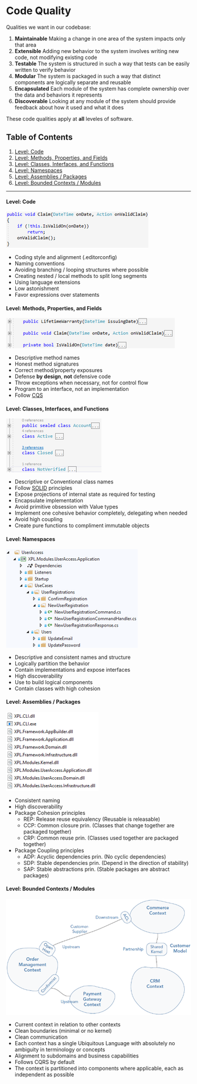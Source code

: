 # Code Quality

Qualities we want in our codebase:
1. **Maintainable** Making a change in one area of the system impacts only that area
2. **Extensible** Adding new behavior to the system involves writing new code, not modifying existing code
3. **Testable** The system is structured in such a way that tests can be easily written to verify behavior
4. **Modular** The system is packaged in such a way that distinct components are logically separate and reusable
5. **Encapsulated** Each module of the system has complete ownership over the data and behaviors it represents
6. **Discoverable** Looking at any module of the system should provide feedback about how it used and what it does

These code qualities apply at **all** leveles of software.

## Table of Contents

1. [Level: Code](#level-code)
2. [Level: Methods, Properties, and Fields](#level-methods-properties-and-fields)
3. [Level: Classes, Interfaces, and Functions](#level-classes-interfaces-and-functions)
4. [Level: Namespaces](#level-namespaces)
5. [Level: Assemblies / Packages](#level-assemblies-packages)
6. [Level: Bounded Contexts / Modules](#level-bounded-contexts-modules)

----

#### Level: Code

![Code Level](Level-Code.png)
- Coding style and alignment (.editorconfig)
- Naming conventions
- Avoiding branching / looping structures where possible
- Creating nested / local methods to split long segments
- Using language extensions
- Low astonishment
- Favor expressions over statements

#### Level: Methods, Properties, and Fields

![Method Level](Level-Methods.png)
- Descriptive method names
- Honest method signatures
- Correct method/property exposures
- Defense **by design**,  **not** defensive code
- Throw exceptions when necessary, not for control flow
- Program to an interface, not an implementation
- Follow [CQS](https://en.wikipedia.org/wiki/Command%E2%80%93query_separation)

#### Level: Classes, Interfaces, and Functions

![Class Level](Level-Classes.png)
- Descriptive or Conventional class names
- Follow [SOLID](https://en.wikipedia.org/wiki/SOLID) principles
- Expose projections of internal state as required for testing
- Encapsulate implementation
- Avoid primitive obsession with Value types
- Implement one cohesive behavior completely, delegating when needed
- Avoid high coupling
- Create pure functions to compliment immutable objects

#### Level: Namespaces

![Namespace Level](Level-Namespaces.png)
- Descriptive and consistent names and structure
- Logically partition the behavior
- Contain implementations and expose interfaces
- High discoverability
- Use to build logical components
- Contain classes with high cohesion

#### Level: Assemblies / Packages

![Assembly level](Level-Assemblies.png)
- Consistent naming
- High discoverability
- Package Cohesion principles
   - REP: Release reuse equivalency (Reusable is releasable)
   - CCP: Common closure prin. (Classes that change together are packaged together)
   - CRP: Common reuse prin. (Classes used together are packaged together)
- Package Coupling principles
   - ADP: Acyclic dependencies prin. (No cyclic dependencies)
   - SDP: Stable dependencies prin. (Depend in the direction of stability)
   - SAP: Stable abstractions prin. (Stable packages are abstract packages)

#### Level: Bounded Contexts / Modules

![Module Level](Level-Modules.png)

- Current context in relation to other contexts
- Clean boundaries (minimal or no kernel)
- Clean communication
- Each context has a single Ubiquitous Language with absolutely no ambiguity in terminology or concepts
- Alignment to subdomains and business capabilities
- Follows CQRS by default
- The context is partitioned into components where applicable, each as independent as possible